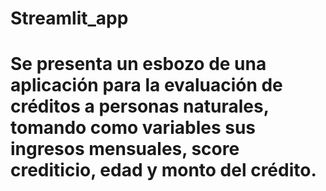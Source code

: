# Streamlit_app
# Se presenta un esbozo de una aplicación para la evaluación de créditos a personas naturales, tomando como variables sus ingresos mensuales, score crediticio, edad y monto del crédito.
